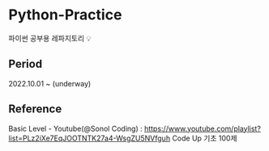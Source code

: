 # Python-Practice

파이썬 공부용 레파지토리 💡

## Period

2022.10.01 ~ (underway)

## Reference

Basic Level - Youtube(@Sonol Coding) : https://www.youtube.com/playlist?list=PLz2iXe7EqJOOTNTK27a4-WsgZU5NVfguh
Code Up 기초 100제 
